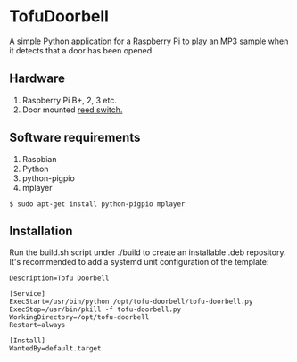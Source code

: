 # TofuDoorbell

A simple Python application for a Raspberry Pi to play an MP3 sample
when it detects that a door has been opened.

## Hardware

1. Raspberry Pi B+, 2, 3 etc.
2. Door mounted [reed switch.](https://www.amazon.com/gp/product/B00HR8CT8E)

## Software requirements

1. Raspbian
2. Python
3. python-pigpio
4. mplayer

```
$ sudo apt-get install python-pigpio mplayer
```

## Installation

Run the build.sh script under ./build to create an installable .deb 
repository. It's recommended to add a systemd unit configuration of the 
template:

```[Unit]
Description=Tofu Doorbell

[Service]
ExecStart=/usr/bin/python /opt/tofu-doorbell/tofu-doorbell.py
ExecStop=/usr/bin/pkill -f tofu-doorbell.py
WorkingDirectory=/opt/tofu-doorbell
Restart=always

[Install]
WantedBy=default.target
```
